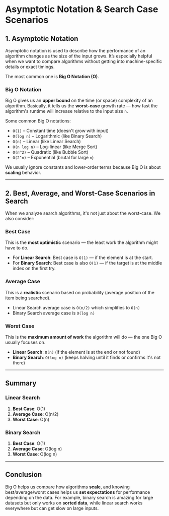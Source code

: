 # Asymptotic Notation & Search Case Scenarios

## 1. Asymptotic Notation

Asymptotic notation is used to describe how the performance of an algorithm changes as the size of the input grows. It’s especially helpful when we want to compare algorithms without getting into machine-specific details or exact timings.

The most common one is **Big O Notation (O)**.

### Big O Notation

Big O gives us an **upper bound** on the time (or space) complexity of an algorithm. Basically, it tells us the **worst-case** growth rate — how fast the algorithm's runtime will increase relative to the input size `n`.

Some common Big O notations:

- `O(1)` – Constant time (doesn't grow with input)
- `O(log n)` – Logarithmic (like Binary Search)
- `O(n)` – Linear (like Linear Search)
- `O(n log n)` – Log-linear (like Merge Sort)
- `O(n^2)` – Quadratic (like Bubble Sort)
- `O(2^n)` – Exponential (brutal for large `n`)

We usually ignore constants and lower-order terms because Big O is about **scaling** behavior.

---

## 2. Best, Average, and Worst-Case Scenarios in Search

When we analyze search algorithms, it's not just about the worst-case. We also consider:

### Best Case

This is the **most optimistic** scenario — the least work the algorithm might have to do.

- For **Linear Search**: Best case is `O(1)` — if the element is at the start.
- For **Binary Search**: Best case is also `O(1)` — if the target is at the middle index on the first try.

### Average Case

This is a **realistic** scenario based on probability (average position of the item being searched).

- Linear Search average case is `O(n/2)` which simplifies to `O(n)`
- Binary Search average case is `O(log n)`

### Worst Case

This is the **maximum amount of work** the algorithm will do — the one Big O usually focuses on.

- **Linear Search**: `O(n)` (if the element is at the end or not found)
- **Binary Search**: `O(log n)` (keeps halving until it finds or confirms it's not there)

---

## Summary 

### Linear Search
1. **Best Case**: O(1)
2. **Average Case**: O(n/2)
3. **Worst Case**: O(n)
### Binary Search
1. **Best Case**: O(1)
2. **Average Case**: O(log n)
3. **Worst Case**: O(log n)

---

## Conclusion

Big O helps us compare how algorithms **scale**, and knowing best/average/worst cases helps us **set expectations** for performance depending on the data. For example, binary search is amazing for large datasets but only works on **sorted data**, while linear search works everywhere but can get slow on large inputs.

